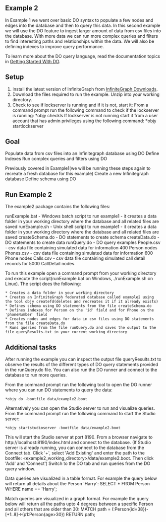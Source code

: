 ## Example 2 

In Example 1 we went over basic DO syntax to populate a few nodes and edges into the database and then to query this data. In this second example we will use the DO feature to ingest larger amount of data from csv files into the database. With more data we can run more complex queries and filters to find interesting paths and relationships within the data. We will also be defining indexes to improve query performance.

To learn more about the DO query language, read the documentation topics in [Getting Started With DO](https://support.objectivity.com/sites/default/files/docs/ig/latest/index.html#page/topics/query/doPART-GetStarted.html).

## Setup
	
1. Install the latest version of InfiniteGraph from [InfiniteGraph Downloads](http://support.objectivity.com/downloads/infinitegraph/).
2. Download the files required to run the example. Unzip into your working directory.
3. Check to see if lockserver is running and if it is not, start it:
	From a command prompt run the following command to check if the lockserver is running:
	*objy checkls
	If lockserver is not running start it from a user account that has admin privileges using the following command:
	*objy startlockserver
		
## Goal

Populate data from csv files into an Infinitegraph database using DO
Define Indexes
Run complex queries and filters using DO

Previously covered in Example1(we will be running these steps again to recreate a fresh database for this example)
Create a new Infinitegraph database 
Define schema using DO

## Run Example 2

The example2 package contains the following files:

runExample.bat - Windows batch script to run example1 - it creates a data folder in your working directory where the database and all related files are saved
runExample.sh - Unix shell script to run example1 -  it creates a data folder in your working directory where the database and all related files are saved
createSchema.do - DO statements to create schema
createData.do - DO statements to create data
runQuery.do - DO query examples
People.csv - csv data file containing simulated data for information 400 Person nodes
Phones.csv - csv data file containing simulated data for information 600 Phone nodes 
Calls.csv - csv data file containing simulated call detail records for 5000 CallDetail nodes 

To run this example open a command prompt from your working directory and execute the script(runExample.bat on Windows, ./runExample.sh on Linux). The script does the following:

	* Creates a data folder in your working directory
	* Creates an InfiniteGraph federated database called example2 using the tool objy createfd(deletes and recreates it if it already exists) 
	* Defines schema using DO statements from the file createSchema.do
	* Defines indexes for Person on the 'id' field and for Phone on the 'phoneNumber' field
	* Creates nodes and edges for data in csv files using DO statements from the file createData.do
	* Runs queries from the file runQuery.do and saves the output to the file queryResults.txt in your current working directory


## Additional tasks 

After running the example you can inspect the output file queryResults.txt to observe the results of the different types of DO query statements provided in the runQuery.do file. You can also run the DO runner and connect to the database to run more queries.

From the command prompt run the following tool to open the DO runner where you can run DO statements to query the data:

	*objy do -bootfile data/example2.boot

Alternatively you can open the Studio server to run and visualize queries.
From the command prompt run the following command to start the Studio server:

	*objy startstudioserver -bootfile data/example2.boot

This will start the Studio server at port 8190. From a browser navigate to http://localhost:8190/index.html and connect to the database. 
(If Studio server is already running, you can connect to the database from the Connect tab. Click '+', select 'Add Existing' and enter the path to the bootfile: <example2_working_directory>/data/example2.boot. Then click 'Add' and 'Connect')
Switch to the DO tab and run queries from the DO query window.

Data queries are visualized in a table format. For example the query below will return all details about the Person 'Harry':
	SELECT * FROM Person WHERE name == 'Harry'; 
 
Match queries  are visualized in a graph format. For example the query below will return all the paths upto 4 degrees between a specific Person and all others that are older than 30:
	MATCH path = (:Person{id=38})-[*1..8]->(p1:Person{age>30}) RETURN path;
 


